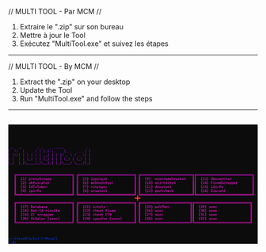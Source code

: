 // MULTI TOOL - Par MCM //

1) Extraire le ".zip" sur son bureau
2) Mettre à jour le Tool
3) Exécutez "MultiTool.exe" et suivez les étapes

------------------------------------------------------------

// MULTI TOOL - By MCM //

1. Extract the ".zip" on your desktop
2. Update the Tool
3. Run "MultiTool.exe" and follow the steps

------------------------------------------------------------

![Image](config/screenshot-cmd.png)
------------------------------------------------------------